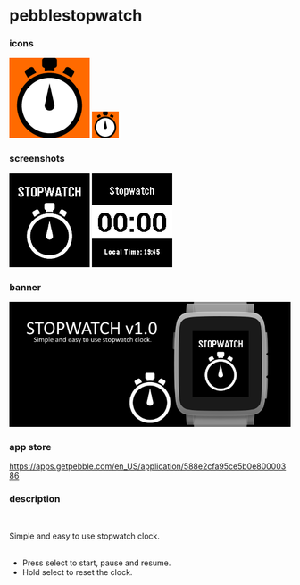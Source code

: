 # pebblestopwatch
### icons

![icon-144.png](/assets/icon-144.png)
![icon-48.png](/assets/icon-48.png)

### screenshots

![basalt.png](/assets/basalt.png)
![basalt-stopwatch.png](/assets/basalt-stopwatch.png)

### banner

![banner.png](/assets/banner.png)

### app store

https://apps.getpebble.com/en_US/application/588e2cfa95ce5b0e80000386

### description
<br />

Simple and easy to use stopwatch clock.<br />
<br />

- Press select to start, pause and resume.
- Hold select to reset the clock.
